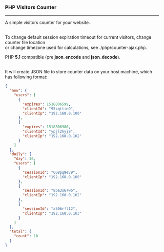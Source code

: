 ### PHP Visitors Counter
***
A simple visitors counter for your website.<br /><br />

To change default session expiration timeout for current visitors, change counter file location<br />
or change timezone used for calculations, see ./php/counter-ajax.php.

PHP **5.1** compatible (pre **json_encode** and **json_decode**).<br /><br />

It will create JSON file to store counter data on your host machine, which has following format:<br />
```json
{
  "now": {
    "users": [
      {
        "expires": 1518806599,
        "clientId": "95zqttin9",
        "clientIp": "192.168.0.100"
      },
      {
        "expires": 1518806980,
        "clientId": "ypjl2hyj8",
        "clientIp": "192.168.0.102"
      }
    ]
  },
  "daily": {
    "day": 16,
    "users": [
      {
        "sessionId": "668pq9ev9",
        "clientIp": "192.168.0.100"
      },
      {
        "sessionId": "8ba3s67wb",
        "clientIp": "192.168.0.102"
      },
      {
        "sessionId": "a506rfl12",
        "clientIp": "192.168.0.103"
      }
    ]
  },
  "total": {
    "count": 10
  }
}
```
